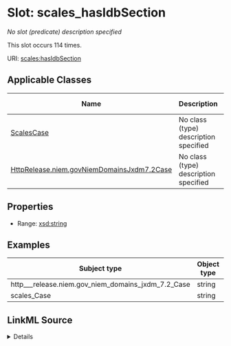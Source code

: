 

# Slot: scales_hasIdbSection


_No slot (predicate) description specified_






This slot occurs 114 times.


URI: [scales:hasIdbSection](http://schemas.scales-okn.org/rdf/scales#hasIdbSection)



<!-- no inheritance hierarchy -->





## Applicable Classes

| Name | Description | Modifies Slot |
| --- | --- | --- |
| [ScalesCase](../classes/ScalesCase.md) | No class (type) description specified |  yes  |
| [HttpRelease.niem.govNiemDomainsJxdm7.2Case](../classes/HttpRelease.niem.govNiemDomainsJxdm7.2Case.md) | No class (type) description specified |  yes  |







## Properties

* Range: [xsd:string](http://www.w3.org/2001/XMLSchema#string)






## Examples

| Subject type | Object type | Example subject | Example object | Occurrences |
| --- | --- | --- | --- | --- |
| http___release.niem.gov_niem_domains_jxdm_7.2_Case | string | scales:/CaseCivil | 0000 | 114 |
| scales_Case | string | scales:/CaseCivil | 0000 | 114 |




## LinkML Source

<details>

```yaml
name: scales_hasIdbSection
annotations:
  count:
    tag: count
    value: 114
description: No slot (predicate) description specified
examples:
- object:
    example_object: '0000'
    example_object_type: string
    example_predicate: scales:hasIdbSection
    example_subject: scales:/CaseCivil
    example_subject_type: http___release.niem.gov_niem_domains_jxdm_7.2_Case
- object:
    example_object: '0000'
    example_object_type: string
    example_predicate: scales:hasIdbSection
    example_subject: scales:/CaseCivil
    example_subject_type: scales_Case
from_schema: scales-kg
rank: 1000
slot_uri: scales:hasIdbSection
alias: scales_hasIdbSection
domain_of:
- http___release.niem.gov_niem_domains_jxdm_7.2_Case
- scales_Case
range: string

```
</details>